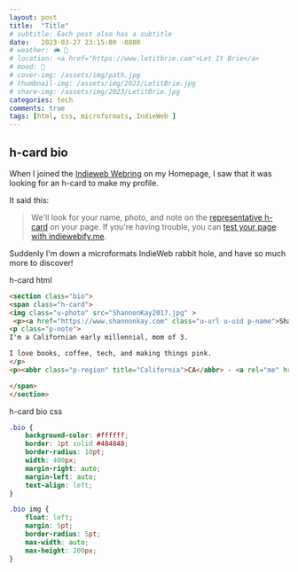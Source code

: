 ```yaml
---
layout: post
title:  "Title"
# subtitle: Each post also has a subtitle
date:   2023-03-27 23:15:00 -0800
# weather: 🌥️ 🔆 
# location: <a href="https://www.letitbrie.com">Let It Brie</a>
# mood: 🥰
# cover-img: /assets/img/path.jpg
# thumbnail-img: /assets/img/2023/LetitBrie.jpg
# share-img: /assets/img/2023/LetitBrie.jpg
categories: tech
comments: true
tags: [html, css, microformats, IndieWeb ]
---
```


## h-card bio
When I joined the [Indieweb Webring](https://🕸💍.ws/) on my Homepage, I saw that it was looking for an h-card to make my profile. 

It said this:
> We'll look for your name, photo, and note on the [representative h-card](http://microformats.org/wiki/representative-h-card-authoring) on your page. If you're having trouble, you can [test your page with indiewebify.me](https://indiewebify.me/validate-h-card/?url=https://www.shannonkay.com/).

Suddenly I'm down a microformats IndieWeb rabbit hole, and have so much more to discover!

h-card html
```html
<section class="bio">
<span class="h-card">
<img class="u-photo" src="ShannonKay2017.jpg" >
 <p><a href="https://www.shannonkay.com" class="u-url u-uid p-name">Shannon Kay</a></p>
<p class="p-note">
I'm a Californian early millennial, mom of 3.

I love books, coffee, tech, and making things pink. 
</p>
<p><abbr class="p-region" title="California">CA</abbr> - <a rel="me" href="https://bookstodon.com/@shannonkay" class="u-url">Mastodon</i></a></p>

</span>
</section>
```

h-card bio css
```css
.bio {
    background-color: #ffffff;
    border: 1pt solid #484848;
    border-radius: 10pt;
    width: 400px;
    margin-right: auto;
    margin-left: auto;
    text-align: left;
}

.bio img {
    float: left;
    margin: 5pt;
    border-radius: 5pt;
    max-width: auto; 
    max-height: 200px;
}
```

